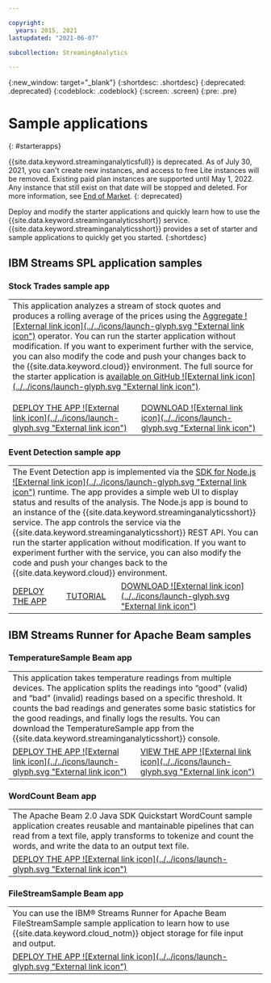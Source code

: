 ```yaml
---

copyright:
  years: 2015, 2021
lastupdated: "2021-06-07"

subcollection: StreamingAnalytics

---
```


<!-- Attribute definitions -->
{:new_window: target="_blank"}
{:shortdesc: .shortdesc}
{:deprecated: .deprecated}
{:codeblock: .codeblock}
{:screen: .screen}
{:pre: .pre}

# Sample applications
{: #starterapps}

{{site.data.keyword.streaminganalyticsfull}} is deprecated. As of July 30, 2021, 
you can't create new instances, and access to free Lite instances will be removed. 
Existing paid plan instances are supported until May 1, 2022. Any instance that still exist on that date will be stopped and deleted. 
For more information, see [End of Market](/docs/StreamingAnalytics?topic=StreamingAnalytics-end_of_market).
{: deprecated}

Deploy and modify the starter applications and quickly learn how to use the {{site.data.keyword.streaminganalyticsshort}} service. {{site.data.keyword.streaminganalyticsshort}} provides a set of starter and sample applications to quickly get you started. 
{:shortdesc}


## IBM Streams SPL application samples

### Stock Trades sample app

<table summary="This table describes, in the first row, the Stock Trades starter application. The table includes on the second row:
1. In the first column, a link to a video on how to deploy the Stock Trades starter application. 2. In the second column, a link to directly download the Stock Trades starter application.">
  <tr>
    <td headers="stocktrades" colspan="3">This application analyzes a stream of stock quotes and produces a rolling average of the prices using the <a href="https://www.ibm.com/support/knowledgecenter/SSCRJU_4.3.0/com.ibm.streams.toolkits.doc/spldoc/dita/tk$spl/op$spl.relational$Aggregate.html">Aggregate ![External link icon](../../icons/launch-glyph.svg "External link icon")</a> operator.
You can run the starter application without modification. If you want to experiment further with the service, you can also modify the code and push your changes back to the {{site.data.keyword.cloud}} environment. The full source for the starter application is <a href="https://github.com/IBMStreams/samples/tree/main/QuickStart/TradesApp">available on GitHub ![External link icon](../../icons/launch-glyph.svg "External link icon")</a>.</p>
</td>
  </tr>
  <tr>
    <td headers="stocktrades"><a href="/docs/StreamingAnalytics?topic=StreamingAnalytics-using_streaming_analytics#putting_it_all_together" target="_blank">DEPLOY THE APP ![External link icon](../../icons/launch-glyph.svg "External link icon")</a><br></td>
    <td headers="stocktrades"><a href="https://github.com/IBMStreams/samples/raw/main/QuickStart/TradesApp/starterApp/StockTradesStarterApp.sab" target="_blank">DOWNLOAD ![External link icon](../../icons/launch-glyph.svg "External link icon")</a></td>
  </tr>
</table>

### Event Detection sample app

<table summary="This table describes, in the first row, the Event Detection sample application. The table includes on the second row:
1. In the first column, a link to instructions on how to deploy the Event Detection starter application. 2. In the second column, a link to tutorials on how to use the Event Detection starter application. 3. In the third column, a link to directly download the Event Detection starter application.">
  <tr>
    <td colspan="3" headers="EventDetection2">The Event Detection app is implemented via the <a href="https://{DomainName}/catalog/starters/sdk-for-nodejs/">SDK for Node.js ![External link icon](../../icons/launch-glyph.svg "External link icon")</a> runtime. The app provides a simple web UI to display status and results of the analysis.
The Node.js app is bound to an instance of the {{site.data.keyword.streaminganalyticsshort}} service. The app controls the service via the {{site.data.keyword.streaminganalyticsshort}} REST API.
You can run the starter application without modification.
If you want to experiment further with the service, you can also modify the code and push your changes back to the {{site.data.keyword.cloud}} environment.
</td>
  </tr>
  <tr>
    <td headers="EventDetection2"><a href="/docs/StreamingAnalytics?topic=StreamingAnalytics-starterapps_deploy#starterapps_deploy" target="_blank">DEPLOY THE APP</a><br></td>
    <td headers="EventDetection2"><a href="/docs/StreamingAnalytics?topic=StreamingAnalytics-detect_events">TUTORIAL</a></td>
    <td headers="EventDetection2"><a href="https://streams-github-samples.mybluemix.net/?get=QuickStart/EventDetectionV2" target="_blank">DOWNLOAD ![External link icon](../../icons/launch-glyph.svg "External link icon")</a></td>
  </tr>
</table>


## IBM Streams Runner for Apache Beam samples

### TemperatureSample Beam app

<table summary="This table describes, in the first row, the TemperatureSample Beam application. The table includes on the second row a link to a tutorial how to deploy the TemperatureSample Beam application.">
  <tr>
    <td headers="TemperatureSample" colspan="3">This application takes temperature readings from multiple devices. The application splits the readings into “good” (valid) and “bad” (invalid) readings based on a specific threshold. It counts the bad readings and generates some basic statistics for the good readings, and finally logs the results. You can download the TemperatureSample app from the {{site.data.keyword.streaminganalyticsshort}} console.
</td>
  </tr>
  <tr>
    <td headers="TemperatureSample"><a href="http://ibmstreams.github.io/streamsx.documentation/docs/beamrunner/sample/#running-the-temperaturesample-application" target="_blank">DEPLOY THE APP ![External link icon](../../icons/launch-glyph.svg "External link icon")</a><br></td>
    <td headers="TemperatureSample"><a href="http://ibmstreams.github.io/streamsx.documentation/docs/beamrunner/sample/#viewing-the-running-application" target="_blank">VIEW THE APP ![External link icon](../../icons/launch-glyph.svg "External link icon")</a></td>
  </tr>
</table>

### WordCount Beam app

<table summary="This table describes, in the first row, the WordCount Beam sample application. The table includes on the second row a link to a tutorial how to deploy the WordCount sample application.
 ">
  <tr>
    <td headers="WordCountSample" colspan="3">The Apache Beam 2.0 Java SDK Quickstart WordCount sample application creates reusable and mantainable pipelines that can read from a text file, apply transforms to tokenize and count the words, and write the data to an output text file.
</td>
  </tr>
  <tr>
    <td headers="WordCountSample"><a href="http://ibmstreams.github.io/streamsx.documentation/docs/beamrunner/wordcount/" target="_blank">DEPLOY THE APP ![External link icon](../../icons/launch-glyph.svg "External link icon")</a><br></td>
  </tr>
</table>

### FileStreamSample Beam app

<table summary="This table describes, in the first row, the FileStreamSample sample application. The table includes on the second row a link to a tutorial how to deploy the FileStreamSample application.
 ">
  <tr>
    <td headers="FilterStreamSample" colspan="3">You can use the IBM® Streams Runner for Apache Beam FileStreamSample sample application to learn how to use {{site.data.keyword.cloud_notm}} object storage for file input and output.
</td>
  </tr>
  <tr>
    <td headers="FilterStreamSample"><a href="http://ibmstreams.github.io/streamsx.documentation/docs/beamrunner/objstor/" target="_blank">DEPLOY THE APP ![External link icon](../../icons/launch-glyph.svg "External link icon")</a><br></td>
  </tr>
</table>
